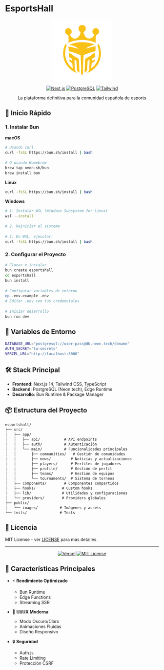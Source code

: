# EsportsHall

<div align="center">
  <img src="/public/images/esportshall.png" alt="EsportsHall Logo" width="200"/>

  [![Next.js](https://img.shields.io/badge/Next.js-14.1.3-black?style=flat-square&logo=next.js)](https://nextjs.org/)
  [![PostgreSQL](https://img.shields.io/badge/PostgreSQL-17.0-blue?style=flat-square&logo=postgresql)](https://neon.tech)
  [![Tailwind](https://img.shields.io/badge/Tailwind-3.4.1-38bdf8?style=flat-square&logo=tailwind-css)](https://tailwindcss.com/)

  La plataforma definitiva para la comunidad española de esports
</div>

## 🚀 Inicio Rápido

### 1. Instalar Bun

**macOS**
```bash
# Usando curl
curl -fsSL https://bun.sh/install | bash

# O usando Homebrew
brew tap oven-sh/bun
brew install bun
```

**Linux**
```bash
curl -fsSL https://bun.sh/install | bash
```

**Windows**
```bash
# 1. Instalar WSL (Windows Subsystem for Linux)
wsl --install

# 2. Reiniciar el sistema

# 3. En WSL, ejecutar:
curl -fsSL https://bun.sh/install | bash
```

### 2. Configurar el Proyecto
```bash
# Clonar e instalar
bun create esportshall
cd esportshall
bun install

# Configurar variables de entorno
cp .env.example .env
# Editar .env con tus credenciales

# Iniciar desarrollo
bun run dev
```

## 📝 Variables de Entorno

```bash
DATABASE_URL="postgresql://user:pass@db.neon.tech/dbname"
AUTH_SECRET="tu-secreto"
VERCEL_URL="http://localhost:3000"
```

## 🛠️ Stack Principal

- **Frontend**: Next.js 14, Tailwind CSS, TypeScript
- **Backend**: PostgreSQL (Neon.tech), Edge Runtime
- **Desarrollo**: Bun Runtime & Package Manager

## 📦 Estructura del Proyecto

```
esportshall/
├── src/
│   ├── app/
│   │   ├── api/           # API endpoints
│   │   ├── auth/          # Autenticación
│   │   └── main/          # Funcionalidades principales
│   │       ├── communities/   # Gestión de comunidades
│   │       ├── news/         # Noticias y actualizaciones
│   │       ├── players/      # Perfiles de jugadores
│   │       ├── profile/      # Gestión de perfil
│   │       ├── teams/        # Gestión de equipos
│   │       └── tournaments/  # Sistema de torneos
│   ├── components/        # Componentes compartidos
│   ├── hooks/            # Custom hooks
│   ├── lib/              # Utilidades y configuraciones
│   └── providers/        # Providers globales
├── public/
│   └── images/          # Imágenes y assets
└── tests/               # Tests
```

## 📄 Licencia

MIT License - ver [LICENSE](LICENSE) para más detalles.

---

<div align="center">
  
[![Vercel](https://img.shields.io/badge/Deployed%20on-Vercel-black?style=flat-square&logo=vercel)](https://vercel.com)
[![MIT License](https://img.shields.io/badge/License-MIT-green.svg?style=flat-square)](https://choosealicense.com/licenses/mit/)

</div>

## 🎯 Características Principales

- ⚡️ **Rendimiento Optimizado**
  - Bun Runtime
  - Edge Functions
  - Streaming SSR
  
- 🎨 **UI/UX Moderna**
  - Modo Oscuro/Claro
  - Animaciones Fluidas
  - Diseño Responsivo
  
- 🔒 **Seguridad**
  - Auth.js
  - Rate Limiting
  - Protección CSRF
